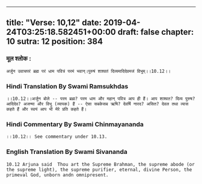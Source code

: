 
---
title: "Verse: 10,12"
date: 2019-04-24T03:25:18.582451+00:00
draft: false
chapter: 10
sutra: 12
position: 384
---
### मूल श्लोक :
```
अर्जुन उवाचपरं ब्रह्म परं धाम पवित्रं परमं भवान्।पुरुषं शाश्वतं दिव्यमादिदेवमजं विभुम्।।10.12।।

```

### Hindi Translation By Swami Ramsukhdas
```
।।10.12।।अर्जुन बोले -- परम ब्रह्म? परम धाम और महान् पवित्र आप ही हैं। आप शाश्वत? दिव्य पुरुष? आदिदेव? अजन्मा और विभु (व्यापक) हैं -- ऐसा सबकेसब ऋषि? देवर्षि नारद? असित? देवल तथा व्यास कहते हैं और स्वयं आप भी मेरे प्रति कहते हैं।

```

### Hindi Commentary By Swami Chinmayananda
```
।।10.12।। See commentary under 10.13.

```

### English Translation By Swami  Sivananda
```
10.12 Arjuna said  Thou art the Supreme Brahman, the supreme abode (or the supreme light), the supreme purifier, eternal, divine Person, the primeval God, unborn andn omnipresent.

```

